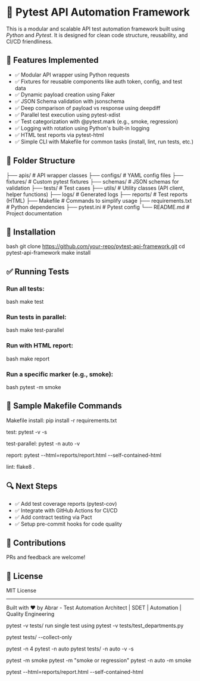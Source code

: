 # 🧪 Pytest API Automation Framework

This is a modular and scalable API test automation framework built using *Python* and *Pytest*. It is designed for clean code structure, reusability, and CI/CD friendliness.

## 🚀 Features Implemented

- ✅ Modular API wrapper using Python requests
- ✅ Fixtures for reusable components like auth token, config, and test data
- ✅ Dynamic payload creation using Faker
- ✅ JSON Schema validation with jsonschema
- ✅ Deep comparison of payload vs response using deepdiff
- ✅ Parallel test execution using pytest-xdist
- ✅ Test categorization with @pytest.mark (e.g., smoke, regression)
- ✅ Logging with rotation using Python's built-in logging
- ✅ HTML test reports via pytest-html
- ✅ Simple CLI with Makefile for common tasks (install, lint, run tests, etc.)

## 📁 Folder Structure


├── apis/                  # API wrapper classes
├── configs/               # YAML config files
├── fixtures/              # Custom pytest fixtures
├── schemas/               # JSON schemas for validation
├── tests/                 # Test cases
├── utils/                 # Utility classes (API client, helper functions)
├── logs/                  # Generated logs
├── reports/               # Test reports (HTML)
├── Makefile               # Commands to simplify usage
├── requirements.txt       # Python dependencies
├── pytest.ini             # Pytest config
└── README.md              # Project documentation


## 🔧 Installation

bash
git clone https://github.com/your-repo/pytest-api-framework.git
cd pytest-api-framework
make install


## ✅ Running Tests

### Run all tests:
bash
make test


### Run tests in parallel:
bash
make test-parallel


### Run with HTML report:
bash
make report


### Run a specific marker (e.g., smoke):
bash
pytest -m smoke


## 📝 Sample Makefile Commands

Makefile
install:
	pip install -r requirements.txt

test:
	pytest -v -s

test-parallel:
	pytest -n auto -v

report:
	pytest --html=reports/report.html --self-contained-html

lint:
	flake8 .


## 🔍 Next Steps

- ✅ Add test coverage reports (pytest-cov)
- ✅ Integrate with GitHub Actions for CI/CD
- ✅ Add contract testing via Pact
- ✅ Setup pre-commit hooks for code quality

## 🤝 Contributions
PRs and feedback are welcome!

## 📌 License
MIT License

---
Built with ❤️ by Abrar - Test Automation Architect | SDET | Automation | Quality Engineering

pytest -v tests/
run single test using 
pytest -v tests/test_departments.py


pytest tests/ --collect-only

pytest -n 4
pytest -n auto
pytest tests/ -n auto -v -s

pytest -m smoke
pytest -m "smoke or regression"
pytest -n auto -m smoke

pytest --html=reports/report.html --self-contained-html
